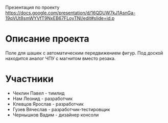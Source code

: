 Презентация по проекту
https://docs.google.com/presentation/d/16QDUW7kJ1AsnGa-19qVUt8smWYVfT9NxEB67FLoyTNI/edit#slide=id.p


# Описание проекта
Поле для шашек с автоматическим передвижением фигур. Под доской находится аналог ЧПУ с магнитом вместо резака.


# Участники
- Чеклин Павел - тимлид 
- Нам Леонид - разработчик
- Клевцов Ярослав - разработчик
- Гузев Вячеслав - разработчик-тестировщик
- Чернышков Вадим - дизайнер консоли
